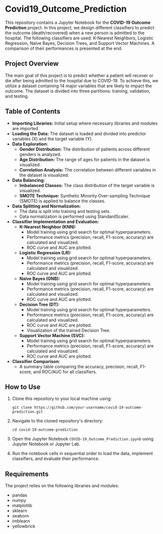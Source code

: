 # Covid19_Outcome_Prediction

This repository contains a Jupyter Notebook for the **COVID-19 Outcome Prediction** project. In this project, we design different classifiers to predict the outcome (death/recovered) when a new person is admitted to the hospital. The following classifiers are used: K-Nearest Neighbors, Logistic Regression, Naïve Bayes, Decision Trees, and Support Vector Machines. A comparison of their performances is presented at the end.

## Project Overview

The main goal of this project is to predict whether a patient will recover or die after being admitted to the hospital due to COVID-19. To achieve this, we utilize a dataset containing 14 major variables that are likely to impact the outcome. The dataset is divided into three partitions: training, validation, and testing.

## Table of Contents

- **Importing Libraries:** Initial setup where necessary libraries and modules are imported.
- **Loading the Data:** The dataset is loaded and divided into predictor variables (X) and the target variable (Y).
- **Data Exploration:**
  - **Gender Distribution:** The distribution of patients across different genders is analyzed.
  - **Age Distribution:** The range of ages for patients in the dataset is visualized.
  - **Correlation Analysis:** The correlation between different variables in the dataset is visualized.
- **Data Balancing:**
  - **Imbalanced Classes:** The class distribution of the target variable is visualized.
  - **SMOTE Technique:** Synthetic Minority Over-sampling Technique (SMOTE) is applied to balance the classes.
- **Data Splitting and Normalization:**
  - The data is split into training and testing sets.
  - Data normalization is performed using StandardScaler.
- **Classifier Implementation and Evaluation:**
  - **K-Nearest Neighbor (KNN):**
    - Model training using grid search for optimal hyperparameters.
    - Performance metrics (precision, recall, F1-score, accuracy) are calculated and visualized.
    - ROC curve and AUC are plotted.
  - **Logistic Regression (LR):**
    - Model training using grid search for optimal hyperparameters.
    - Performance metrics (precision, recall, F1-score, accuracy) are calculated and visualized.
    - ROC curve and AUC are plotted.
  - **Naïve Bayes (GNB):**
    - Model training using grid search for optimal hyperparameters.
    - Performance metrics (precision, recall, F1-score, accuracy) are calculated and visualized.
    - ROC curve and AUC are plotted.
  - **Decision Tree (DT):**
    - Model training using grid search for optimal hyperparameters.
    - Performance metrics (precision, recall, F1-score, accuracy) are calculated and visualized.
    - ROC curve and AUC are plotted.
    - Visualization of the trained Decision Tree.
  - **Support Vector Machine (SVC):**
    - Model training using grid search for optimal hyperparameters.
    - Performance metrics (precision, recall, F1-score, accuracy) are calculated and visualized.
    - ROC curve and AUC are plotted.
- **Classifier Comparison:**
  - A summary table comparing the accuracy, precision, recall, F1-score, and ROC/AUC for all classifiers.

## How to Use

1. Clone this repository to your local machine using:  
   ```
   git clone https://github.com/your-username/covid-19-outcome-prediction.git
   ```

2. Navigate to the cloned repository's directory:
   ```
   cd covid-19-outcome-prediction
   ```

3. Open the Jupyter Notebook `COVID-19_Outcome_Prediction.ipynb` using Jupyter Notebook or Jupyter Lab.

4. Run the notebook cells in sequential order to load the data, implement classifiers, and evaluate their performance.

## Requirements

The project relies on the following libraries and modules:

- pandas
- numpy
- matplotlib
- sklearn
- seaborn
- imblearn
- yellowbrick
